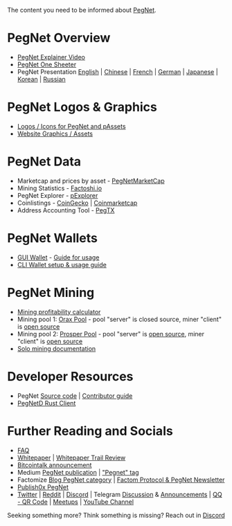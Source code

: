 The content you need to be informed about [PegNet](https://pegnet.org).

# PegNet Overview
* [PegNet Explainer Video](https://www.youtube.com/watch?v=bh0GlzLiM6Y)
* [PegNet One Sheeter](https://docs.google.com/document/d/1d4TMGNgHB5Hic_Xnej8ZIFovMhL0jHOvPVoli0LZQCg/edit?usp=sharing)
* PegNet Presentation [English](https://docs.google.com/presentation/d/1OyK93QO1c0A9pKVP2bPlDqw_blnJk8ronMJKM88rLTk/edit) |
[Chinese](https://drive.google.com/file/d/1jKqJ-rczNffAHKPXQAhLNllCFjrjv0iE/view) |
[French](https://docs.google.com/presentation/d/1kmEIDhTe-A3oR06JKsKs4vbNGk9DQvWL_soPCUtEZZU/edit) |
[German](https://drive.google.com/file/d/1EO_BjmZyDVuPyUqnSDixBambZwoxdmcR/view) |
[Japanese](https://docs.google.com/presentation/d/15NMxbjvKOmvym0vi4m77c-jHvZoZPYRefG2QlyC5IAw/edit) |
[Korean](https://drive.google.com/file/d/1SDB26HL3od2Wd3iHHR5g7A-ZcW-KUXkp/view) |
[Russian](https://docs.google.com/presentation/d/1veQiIxOpPaNS4LCbtVsZ_jS-fdXBb_VkKXUaYr0o79o/edit)

# PegNet Logos & Graphics
* [Logos / Icons for PegNet and pAssets](https://github.com/pegnet/docs/tree/master/resources/logos)
* [Website Graphics / Assets](https://github.com/pegnet/pegnet.github.io/tree/master/assets)

# PegNet Data
* Marketcap and prices by asset - [PegNetMarketCap](https://pegnetmarketcap.com)
* Mining Statistics - [Factoshi.io](https://factoshi.io/pegnet)
* PegNet Explorer - [pExplorer](https://factoshi.io/pegnet)
* Coinlistings - [CoinGecko](https://www.coingecko.com/en/coins/pegnet) |
[Coinmarketcap](https://coinmarketcap.com/currencies/pegnet/)
* Address Accounting Tool - [PegTX](https://github.com/kompendium-llc/pegtx)

# PegNet Wallets
* [GUI Wallet](https://factomatic.io/wallet/) - [Guide for usage](https://factomize.com/how-to-transfer-peg-from-the-enterprise-wallet-to-the-gui-wallet/)
* [CLI Wallet setup & usage guide](https://factomize.com/how-to-setup-the-pegnet-ecosystem-for-conversions-and-transfers/)

# PegNet Mining
* [Mining profitability calculator](https://www.oraxpool.com/calculator)
* Mining pool 1: [Orax Pool](https://www.oraxpool.com/) - pool "server" is closed source, miner "client" is [open source](https://gitlab.com/oraxpool)
* Mining pool 2: [Prosper Pool](https://prosperpool.io/) -  pool "server" is [open source](https://github.com/FactomWyomingEntity/prosper-pool), miner "client" is [open source](https://github.com/FactomWyomingEntity/prosper-pool/tree/master/prosper-miner)
* [Solo mining documentation](https://github.com/pegnet/pegnet/wiki/Mining)

# Developer Resources
* PegNet [Source code](https://github.com/pegnet) |
[Contributor guide](https://github.com/pegnet/pegnet/wiki/Developer-Quickstart)
* [PegNetD Rust Client](https://github.com/kompendium-llc/pegnetd-rust-client)

# Further Reading and Socials
* [FAQ](https://pegnet.org/docs/faq.html)
* [Whitepaper](https://pegnet.org/docs/whitepaper.html) |
[Whitepaper Trail Review](https://whitepapertrail.com/pegnet-project-review/)
* [Bitcointalk announcement](https://bitcointalk.org/index.php?topic=5174967)
* Medium [PegNet publication](https://medium.com/pegnet) |
["Pegnet" tag](https://medium.com/tag/pegnet/archive)
* Factomize [Blog PegNet category](https://factomize.com/category/pegnet/) |
[Factom Protocol & PegNet Newsletter](https://factomize.com/forums/newsletter/354/view)
* [Publish0x PegNet](https://www.publish0x.com/tag/pegnet)
* [Twitter](https://twitter.com/PegNetNews) |
[Reddit](https://www.reddit.com/r/PegNet/) |
[Discord](https://pegnet.org/chat) |
Telegram [Discussion](https://t.me/PegnetOfficial) & [Announcements](https://t.me/pegnetannouncements) |
[QQ - QR Code](https://pegnet.org/img/wechat-qr.png) |
[Meetups](https://www.meetup.com/pro/pegnet) |
[YouTube Channel](https://www.youtube.com/channel/UCXv7IyC0Dz21-VxE2n0Z7nw)

Seeking something more? Think something is missing? Reach out in [Discord](https://pegnet.org/chat)
